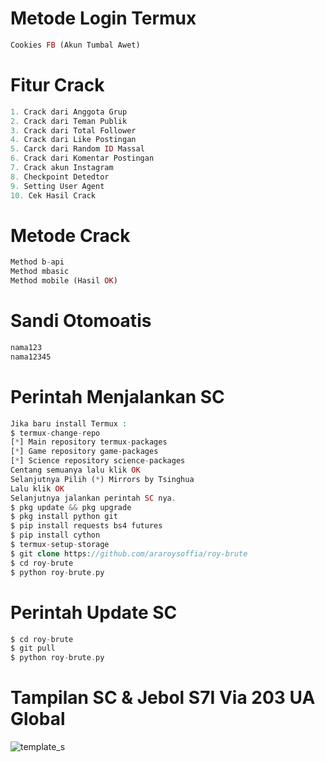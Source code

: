 # Metode Login Termux
````php
Cookies FB (Akun Tumbal Awet)
````
# Fitur Crack
````php
1. Crack dari Anggota Grup
2. Crack dari Teman Publik
3. Crack dari Total Follower
4. Crack dari Like Postingan
5. Carck dari Random ID Massal
6. Crack dari Komentar Postingan
7. Crack akun Instagram
8. Checkpoint Detedtor
9. Setting User Agent
10. Cek Hasil Crack
````
# Metode Crack
````php
Method b-api
Method mbasic
Method mobile (Hasil OK)
````
# Sandi Otomoatis
````php
nama123
nama12345
````
# Perintah Menjalankan SC
````php
Jika baru install Termux :
$ termux-change-repo
[*] Main repository termux-packages
[*] Game repository game-packages
[*] Science repository science-packages
Centang semuanya lalu klik OK
Selanjutnya Pilih (*) Mirrors by Tsinghua
Lalu klik OK
Selanjutnya jalankan perintah SC nya.
$ pkg update && pkg upgrade
$ pkg install python git
$ pip install requests bs4 futures
$ pip install cython
$ termux-setup-storage
$ git clone https://github.com/araroysoffia/roy-brute
$ cd roy-brute
$ python roy-brute.py
````
# Perintah Update SC
````php
$ cd roy-brute
$ git pull
$ python roy-brute.py
````
# Tampilan SC & Jebol S7I Via 203 UA Global
![template_s](#)
